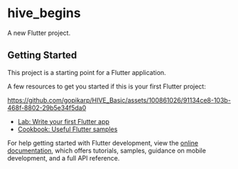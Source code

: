 # hive_begins

A new Flutter project.

## Getting Started

This project is a starting point for a Flutter application.

A few resources to get you started if this is your first Flutter project:



https://github.com/gopikarp/HIVE_Basic/assets/100861026/91134ce8-103b-468f-8802-29b5e34f5da0



- [Lab: Write your first Flutter app](https://docs.flutter.dev/get-started/codelab)
- [Cookbook: Useful Flutter samples](https://docs.flutter.dev/cookbook)

For help getting started with Flutter development, view the
[online documentation](https://docs.flutter.dev/), which offers tutorials,
samples, guidance on mobile development, and a full API reference.
